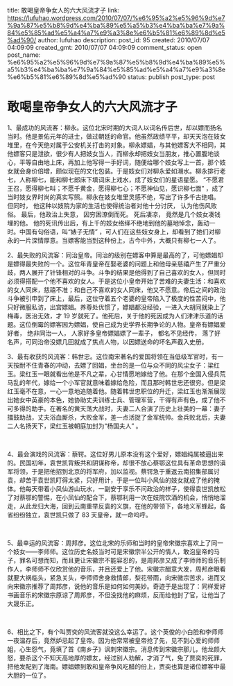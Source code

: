 title: 敢喝皇帝争女人的六大风流才子
link: https://lufuhao.wordpress.com/2010/07/07/%e6%95%a2%e5%96%9d%e7%9a%87%e5%b8%9d%e4%ba%89%e5%a5%b3%e4%ba%ba%e7%9a%84%e5%85%ad%e5%a4%a7%e9%a3%8e%e6%b5%81%e6%89%8d%e5%ad%90/
author: lufuhao
description: 
post_id: 95
created: 2010/07/07 04:09:09
created_gmt: 2010/07/07 04:09:09
comment_status: open
post_name: %e6%95%a2%e5%96%9d%e7%9a%87%e5%b8%9d%e4%ba%89%e5%a5%b3%e4%ba%ba%e7%9a%84%e5%85%ad%e5%a4%a7%e9%a3%8e%e6%b5%81%e6%89%8d%e5%ad%90
status: publish
post_type: post

# 敢喝皇帝争女人的六大风流才子

1、最成功的风流客：柳永。这位北宋时期的大词人以词名传后世，却以嫖而扬名当时。他是景佑元年的进士，做过朝廷的命官。他虽然政绩平平，却天天泡在妓女堆里，在今天绝对属于公安机关打击的对象。柳永嫖娼，与其他嫖客大不相同，其他嫖客只是泄欲，很少有人把妓女当人，而柳永却把妓女当朋友，推心置腹地谈心，平等自由地上床，再加上他写得一手好词，随便给哪个妓女写上一首，那个妓女就会身价倍增，颇似现在的文化包装。于是妓女们对柳永爱如潮水。柳永排行老七，人称柳七，能和柳七郎床下填词床上戏水，成了妓女们的星语星愿。 “不愿君王召，愿得柳七叫；不愿千黄金，愿得柳七心；不愿神仙见，愿识柳七面” ，成了当时妓女界时尚的真实写照。柳永在妓女堆里灵感不绝，写出了许多千古绝唱。 但同时， 他这种以妓院为家的生活也使得统治者对他十分讨厌， 认为他伤风败俗。 最后，他政治上失意， 因穷困潦倒而死。 死后凄凉， 竟然是几个妓女凑钱埋的他。 他的死讯传出后，有上千的妓女络绎不绝地到他的墓地悼念，轰动一时。中国有句俗语，叫“婊子无情” ，可人们在这些妓女身上，却看到了她们对柳永的一片深情厚意。当嫖客能当到这种份上，古今中外，大概只有柳七一人了。 

  
2、最失败的风流客：同治皇帝。同治的级别在嫖客中算是最高的了，可他嫖娼却是嫖得最失败的一个。这位年青皇帝在娶老婆的问题上和他母亲慈禧产生了严重分歧，两人展开了针锋相对的斗争。斗争的结果是他得到了自己喜欢的女人，但同时必须得搭配一个他不喜欢的女人。于是这位小皇帝开始了苦难的夫妻生活：和喜欢的女人同床，慈禧不准；和自己不喜欢的女人同床，他又不愿意。帝后之间的政治斗争被引申到了床上，最后，这位守着五个老婆的皇帝陷入了极度的性苦闷中，他只好微服私访，出宫嫖娼。养尊处优惯了，嫖娼都没经验，一进入大胡同就染上了梅毒，医治无效，才 19 岁就死了。他死后，关于他的死因成为人们津津乐道的话题。这位倒霉的嫖客因为嫖娼，使自己成为史学界长期争论的人物。皇帝有嫖娼爱好者， 绝非同治一人， 人家好多皇帝嫖娼嫖了一辈子， 都名不见经传， 落了好名声，可同治帝没嫖几回就成了焦点人物，以因嫖送命的坏名声截入史册。 

  
3、最有收获的风流客：韩世忠。这位南宋著名的爱国将领在当低级军官时，有一天按耐不住青春的冲动，去嫖了回娼，坐台的是一位与众不同的风尘女子：梁红玉。梁红玉一眼就看出他是不凡之辈，心甘情愿地嫁给了他。在那个金国入侵兵荒马乱的年代，嫁给一个小军官就意味着嫁给危险，而且那时韩世忠还很穷。但是梁红玉毫不在意，一心一意地追随着他。随着韩世忠职位的升迁，梁红玉也渐渐展现出她女中英豪的本色，她协助丈夫训练士兵、管理军营，干得有声有色，成了他不可多得的助手。在著名的黄天荡大战时，夫妻二人合演了历史上壮美的一幕：妻子擂鼓助战，丈夫浴血厮杀，大败金军，差一点活捉了金军统帅。金兵败北后，夫妻二人名扬天下，梁红玉被朝庭加封为“杨国夫人” 。 

 

4、最会演戏的风流客：蔡锷。这位好男儿原本没有这个爱好，嫖娼纯属被逼出来的。民国初年，袁世凯背叛共和阴谋称帝，却很不放心蔡鄂这位具有革命思想的滇军将领，于是把他招到北京的将军府，加以监视。蔡锷急于重返云南招集部属讨袁，却苦于袁世凯盯得太紧，只好用计，于是一位叫小风仙的妓女就成了他的掩体。他每天带着小凤仙游山玩水，一副安于享乐不问政治的样子，使得袁世凯放松了对蔡鄂的警惕，在小凤仙的配合下，蔡鄂利用一次在妓院饮酒的机会，悄悄地溜走，从此龙归大海，回到云南重举反袁的义旗，在他的带领下，各地义军蜂起，各省纷纷独立，袁世凯只做了 83 天皇帝，就一命呜呼。 

 

5、最幸运的风流客：周邦彦。这位北宋的乐师和当时的皇帝宋徽宗喜欢上了同一个妓女——李师师。这位历史名妓当时可是宋徽宗半公开的情人，敢泡皇帝的马子，罪名可想而知，而且更让宋徽宗不能容忍的，是周邦彦又成了李师师的音乐制作人，李师师不仅欣赏他的音乐，并且还爱上了他。宋徽宗醋意大发，周邦彦眼看就要大祸临头，紧急关头，李师师舍身救情郎，梨花带雨，向宋徽宗苦求，进而又向宋徽宗推荐了周邦彦，说他的音乐是如何如何美妙。奇迹于是出现了：同样爱好书画音乐的宋徽宗原谅了周邦彦，不但没找他的麻烦，反而给他封了官，让他当了大晟乐正。 

 

6、相比之下，有个叫贾奕的风流客就没这么幸运了。这个英俊的小白脸和李师师一夜温存后，竟然妒忌起了皇帝。因为他常常被皇帝抢了先，见不到心爱的师师姐，心生怨气，竟填了首《南乡子》讽刺宋徽宗。消息传到宋徽宗那儿，他龙颜大怒，要杀这个不知天高地厚的嫖友，经过别人劝解，才消了气，免了贾奕的死罪，把他发配到了海南。嫖娼嫖到敢和皇帝争风吃醋的份上，贾奕也算是诸位嫖客中最大胆的一位了。